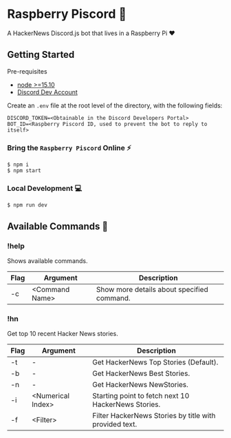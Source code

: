 # Raspberry Piscord 🤖

A HackerNews Discord.js bot that lives in a Raspberry Pi ❤️

## Getting Started

Pre-requisites

- [node >=15.10](https://nodejs.org/en/)
- [Discord Dev Account](https://discord.com/developers/docs/intro)

Create an `.env` file at the root level of the directory, with the following fields:

```
DISCORD_TOKEN=<Obtainable in the Discord Developers Portal>
BOT_ID=<Raspberry Piscord ID, used to prevent the bot to reply to itself>
```

### Bring the `Raspberry Piscord` Online ⚡️

```
$ npm i
$ npm start
```

### Local Development 💻

```
$ npm run dev
```

## Available Commands 🚀

### !help

Shows available commands.

| Flag | Argument        | Description                                |
| ---- | --------------- | ------------------------------------------ |
| -c   | \<Command Name> | Show more details about specified command. |

### !hn

Get top 10 recent Hacker News stories.

| Flag | Argument           | Description                                         |
| ---- | ------------------ | --------------------------------------------------- |
| -t   | -                  | Get HackerNews Top Stories (Default).               |
| -b   | -                  | Get HackerNews Best Stories.                        |
| -n   | -                  | Get HackerNews NewStories.                          |
| -i   | \<Numerical Index> | Starting point to fetch next 10 HackerNews Stories. |
| -f   | \<Filter>          | Filter HackerNews Stories by title with provided text.  |
